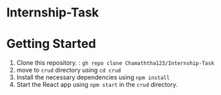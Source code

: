 # Internship-Task

# Getting Started
1. Clone this repository. : `gh repo clone Chamaththa123/Internship-Task`<br>
2. move to `crud` directory using `cd crud`<br>
2. Install the necessary dependencies using `npm install`<br>
5. Start the React app using `npm start` in the `crud` directory.<br>